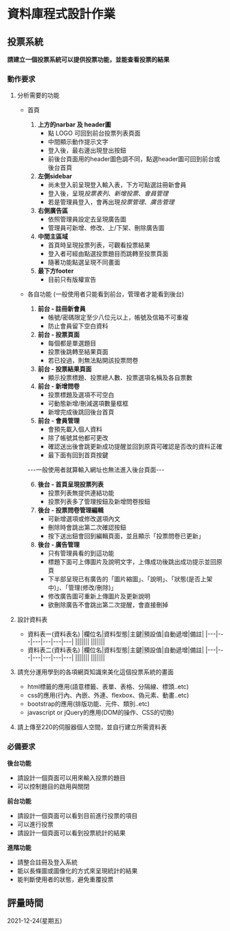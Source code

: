 # 資料庫程式設計作業

## 投票系統
**請建立一個投票系統可以提供投票功能，並能查看投票的結果**

### 動作要求
1. 分析需要的功能
    * 首頁
        1. **上方的narbar 及 header圖**
            * 點 LOGO 可回到前台投票列表頁面
            * 中間顯示動作提示文字
            * 登入後，最右邊出現登出按鈕
            * 前後台頁面用的header圖色調不同，點選header圖可回到前台或後台首頁
        2. **左側sidebar**
            * 尚未登入前呈現登入輸入表，下方可點選註冊新會員
            * 登入後，呈現*投票表列*、*新增投票*、*會員管理*
            * 若是管理員登入，會再出現*投票管理*、*廣告管理*
        3. **右側廣告區**
            * 依照管理員設定去呈現廣告圖
            * 管理員可新增、修改、上/下架、刪除廣告圖
        4. **中間主區域**
            * 首頁時呈現投票列表，可觀看投票結果
            * 登入者可經由點選投票題目而跳轉至投票頁面
            * 隨著功能點選呈現不同畫面
        5. **最下方footer**
            * 目前只有版權宣告

    * 各自功能 (一般使用者只能看到前台，管理者才能看到後台)
        1. **前台 - 註冊新會員**
            * 帳號/密碼限定至少八位元以上，帳號及信箱不可重複
            * 防止會員留下空白資料
        2. **前台 - 投票頁面**
            * 每個都是單選題目
            * 投票後跳轉至結果頁面
            * 若已投過，則無法點開該投票問卷
        3. **前台 - 投票結果頁面**
            * 顯示投票標題、投票總人數、投票選項名稱及各自票數
        4. **前台 - 新增問卷**
            * 投票標題及選項不可空白
            * 可動態新增/刪減選項數量框框
            * 新增完成後跳回後台首頁
        5. **前台 - 會員管理**
            * 會預先載入個人資料
            * 除了帳號其他都可更改
            * 確認送出後會跳更新成功提醒並回到原頁可確認是否改的資料正確
            * 最下面有回到首頁按鍵

        ---一般使用者就算輸入網址也無法進入後台頁面---
        
        6. **後台 - 首頁呈現投票列表**
            * 投票列表無提供連結功能
            * 投票列表多了管理按鈕及新增問卷按鈕
        7. **後台 - 投票問卷管理編輯**
            * 可新增選項或修改選項內文
            * 刪除時會跳出第二次確認按鈕
            * 按下送出鈕會回到編輯頁面，並且顯示「投票問卷已更新」
        8. **後台 - 廣告管理**
            * 只有管理員看的到這功能
            * 標題下面可上傳圖片及說明文字，上傳成功後跳出成功提示並回原頁
            * 下半部呈現已有廣告的「圖片縮圖」、「說明」、「狀態(是否上架中)」、「管理(修改/刪除)」
            * 修改廣告圖可重新上傳圖片及更新說明
            * 欲刪除廣告不會跳出第二次提醒，會直接刪掉
            
2. 設計資料表
    * 資料表一(資料表名)
        |欄位名|資料型態|主鍵|預設值|自動遞增|備註|
        |---|---|---|---|---|---|
        |||||||
        |||||||
    * 資料表二(資料表名)
        |欄位名|資料型態|主鍵|預設值|自動遞增|備註|
        |---|---|---|---|---|---|
        |||||||
        |||||||
    
3. 請充分運用學到的各項網頁知識來美化這個投票系統的畫面
    * html標籤的應用(語意標籤、表單、表格、分隔線、標頭..etc)
    * css的應用(行內、內嵌、外連、flexbox、偽元素、動畫..etc)
    * bootstrap的應用(排版功能、元件、類別..etc)
    * javascript or jQuery的應用(DOM的操作、CSS的切換)

4. 請上傳至220的伺服器個人空間，並自行建立所需資料表


### 必備要求
**後台功能**
* 請設計一個頁面可以用來輸入投票的題目
* 可以控制題目的啟用與關閉

**前台功能**
* 請設計一個頁面可以看到目前進行投票的項目
* 可以進行投票
* 請設計一個頁面可以看到投票統計的結果

**進階功能**
* 請整合註冊及登入系統
* 能以長條圖或圖像化的方式來呈現統計的結果
* 能判斷使用者的狀態，避免重覆投票

## 評量時間
2021-12-24(星期五)